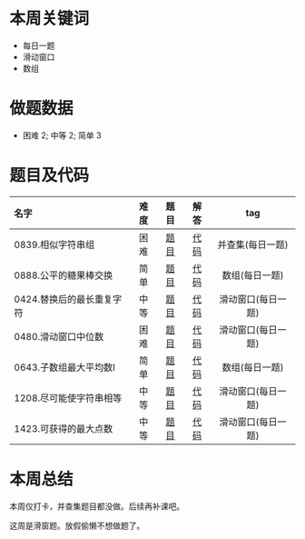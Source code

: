 <!--
 * @Description: 
 * @Autor: Au3C2
 * @Date: 2021-01-11 14:55:49
 * @LastEditors: Au3C2
 * @LastEditTime: 2021-02-16 12:09:45
-->
# 本周关键词

* 每日一题
* 滑动窗口
* 数组

# 做题数据

* 困难 2; 中等 2; 简单 3

# 题目及代码

|名字|难度|题目|解答|tag|
|:-|:-:|:-:|:-:|:-:|
|0839.相似字符串组|困难|[题目](https://leetcode-cn.com/problems/similar-string-groups/)|[代码](../Code/202102第1周/0839.相似字符串组.md)|并查集(每日一题)
|0888.公平的糖果棒交换|简单|[题目](https://leetcode-cn.com/problems/fair-candy-swap/)|[代码](../Code/202102第1周/0888.公平的糖果棒交换.md)|数组(每日一题)
|0424.替换后的最长重复字符|中等|[题目](https://leetcode-cn.com/problems/longest-repeating-character-replacement/)|[代码](../Code/202102第1周/0424.替换后的最长重复字符.md)|滑动窗口(每日一题)
|0480.滑动窗口中位数|困难|[题目](https://leetcode-cn.com/problems/sliding-window-median/)|[代码](../Code/202102第1周/0480.滑动窗口中位数.md)|滑动窗口(每日一题)
|0643.子数组最大平均数I|简单|[题目](https://leetcode-cn.com/problems/maximum-average-subarray-i/)|[代码](../Code/202102第1周/0643.子数组最大平均数I.md)|数组(每日一题)
|1208.尽可能使字符串相等|中等|[题目](https://leetcode-cn.com/problems/get-equal-substrings-within-budget/)|[代码](../Code/202102第1周/1208.尽可能使字符串相等.md)|滑动窗口(每日一题)
|1423.可获得的最大点数|中等|[题目](https://leetcode-cn.com/problems/maximum-points-you-can-obtain-from-cards/)|[代码](../Code/202102第1周/1423.可获得的最大点数.md)|滑动窗口(每日一题)

# 本周总结
本周仅打卡，并查集题目都没做。后续再补课吧。

这周是滑窗题。放假偷懒不想做题了。

